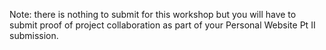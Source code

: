 Note: there is nothing to submit for this workshop but you will have to submit proof of project collaboration as part of your Personal Website Pt II submission. 